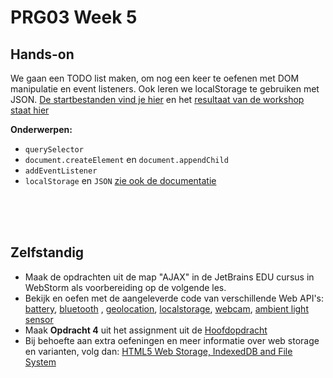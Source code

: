 # PRG03 Week 5

## Hands-on

We gaan een TODO list maken, om nog een keer te oefenen met DOM manipulatie en event listeners. Ook leren we localStorage te gebruiken met JSON. [De startbestanden vind je hier](./hands-on/start) en het [resultaat van de workshop staat hier](./hands-on/finished)

**Onderwerpen:**

- `querySelector`
- `document.createElement` en `document.appendChild`
- `addEventListener`
- `localStorage` en `JSON` [zie ook de documentatie](https://developer.mozilla.org/en-US/docs/Web/API/Window/localStorage)

<br>
<br>
<br>

## Zelfstandig

- Maak de opdrachten uit de map "AJAX" in de JetBrains EDU cursus in WebStorm als voorbereiding op de volgende les.
- Bekijk en oefen met de aangeleverde code van verschillende Web API's: [battery](./api/battery), [bluetooth](./api/bluetooth)
  , [geolocation](./api/geolocation), [localstorage](./api/localstorage), [webcam](./api/webcam), [ambient light sensor](https://developer.mozilla.org/en-US/docs/Web/API/AmbientLightSensor)
- Maak **Opdracht 4** uit het assignment uit de [Hoofdopdracht](../assignment)
- Bij behoefte aan extra oefeningen en meer informatie over web storage en varianten, volg dan: [HTML5 Web Storage, IndexedDB and File System](https://www.pluralsight.com/courses/html5-web-storage-indexeddb-file-system)
